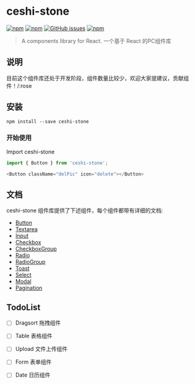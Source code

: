 # ceshi-stone
[![npm](https://img.shields.io/npm/v/ceshi-stone.svg?style=flat-square)](https://www.npmjs.com/package/ceshi-stone)
[![npm](https://img.shields.io/npm/dm/ceshi-stone.svg?style=flat-square)](https://www.npmjs.com/package/ceshi-stone)
[![GitHub issues](https://img.shields.io/github/issues/JD-Smart-FE/react-stone.svg?style=flat-square)](https://github.com/JD-Smart-FE/rect-stone/issues)
[![npm](https://img.shields.io/npm/l/react-stone.svg?style=flat-square)](https://github.com/JD-Smart-FE/react-stone/blob/master/LICENSE)
> A components library for React. 一个基于 React 的PC组件库


## 说明

目前这个组件库还处于开发阶段，组件数量比较少，欢迎大家提建议，贡献组件！/:rose


## 安装

```
npm install --save ceshi-stone
```

### 开始使用

Import ceshi-stone

```js
import { Button } from 'ceshi-stone';

<Button className="delPic" icon="delete"></Button>

```

## 文档
ceshi-stone 组件库提供了下述组件，每个组件都带有详细的文档:

- [Button](https://github.com/jd-smart-fe/react-stone/tree/master/src/components/Button)
- [Textarea](https://github.com/jd-smart-fe/react-stone/tree/master/src/components/Textarea)
- [Input](https://github.com/jd-smart-fe/react-stone/tree/master/src/components/Input)
- [Checkbox](https://github.com/jd-smart-fe/react-stone/tree/master/src/components/CheckboxGroup)
- [CheckboxGroup](https://github.com/jd-smart-fe/react-stone/tree/master/src/components/CheckboxGroup)
- [Radio](https://github.com/jd-smart-fe/react-stone/tree/master/src/components/RadioGroup)
- [RadioGroup](https://github.com/jd-smart-fe/react-stone/tree/master/src/components/RadioGroup)
- [Toast](https://github.com/jd-smart-fe/react-stone/tree/master/src/components/Toast)
- [Select](https://github.com/jd-smart-fe/react-stone/tree/master/src/components/Select)
- [Modal](https://github.com/jd-smart-fe/react-stone/tree/master/src/components/Modal)
- [Pagination](https://github.com/jd-smart-fe/react-stone/tree/master/src/components/Pagination)

## TodoList

* [ ] Dragsort 拖拽组件

* [ ] Table 表格组件

* [ ] Upload 文件上传组件

* [ ] Form 表单组件

* [ ] Date 日历组件